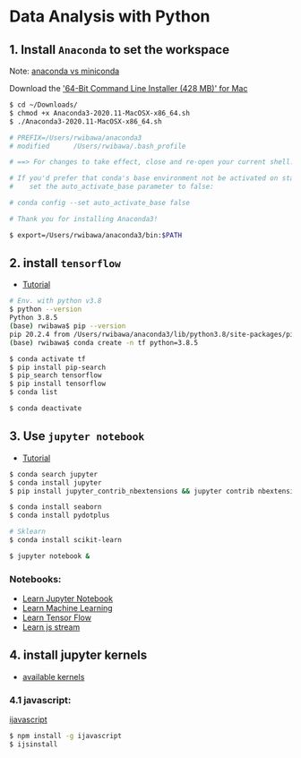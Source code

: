# Data Analysis with Python

## 1. Install `Anaconda` to set the workspace
Note: [anaconda vs miniconda](https://stackoverflow.com/questions/45421163/anaconda-vs-miniconda#:~:text=Anaconda%20is%20a%20full%20distribution,%2C%20its%20dependencies%2C%20and%20Python)

Download the ['64-Bit Command Line Installer (428 MB)' for Mac](https://www.anaconda.com/products/individual#macos)
```bash
$ cd ~/Downloads/
$ chmod +x Anaconda3-2020.11-MacOSX-x86_64.sh
$ ./Anaconda3-2020.11-MacOSX-x86_64.sh

# PREFIX=/Users/rwibawa/anaconda3
# modified      /Users/rwibawa/.bash_profile

# ==> For changes to take effect, close and re-open your current shell. <==

# If you'd prefer that conda's base environment not be activated on startup, 
#    set the auto_activate_base parameter to false: 

# conda config --set auto_activate_base false

# Thank you for installing Anaconda3!

$ export=/Users/rwibawa/anaconda3/bin:$PATH
```

## 2. install `tensorflow`
* [Tutorial](https://stackoverflow.com/questions/63111115/unable-to-install-tensorflow-using-conda-with-python-3-8)
```bash
# Env. with python v3.8
$ python --version
Python 3.8.5
(base) rwibawa$ pip --version
pip 20.2.4 from /Users/rwibawa/anaconda3/lib/python3.8/site-packages/pip (python 3.8)
(base) rwibawa$ conda create -n tf python=3.8.5

$ conda activate tf
$ pip install pip-search
$ pip_search tensorflow
$ pip install tensorflow
$ conda list

$ conda deactivate

```

## 3. Use `jupyter notebook`
* [Tutorial](https://www.dataquest.io/blog/jupyter-notebook-tutorial/)
```bash
$ conda search jupyter
$ conda install jupyter
$ pip install jupyter_contrib_nbextensions && jupyter contrib nbextension install

$ conda install seaborn
$ conda install pydotplus

# Sklearn
$ conda install scikit-learn

$ jupyter notebook &
```

### Notebooks:
* [Learn Jupyter Notebook](note_01/learn%20Jupyter%20Notebook.ipynb)
* [Learn Machine Learning](ml_01/Learn%20Machine%20Learning.ipynb)
* [Learn Tensor Flow](tensorflow_01/beginner.ipynb)
* [Learn js stream](js_note_01/js%20stream.ipynb)

## 4. install jupyter kernels
* [available kernels](https://github.com/jupyter/jupyter/wiki/Jupyter-kernels)

### 4.1 javascript:
[ijavascript](https://github.com/n-riesco/ijavascript)
```bash
$ npm install -g ijavascript
$ ijsinstall
```

